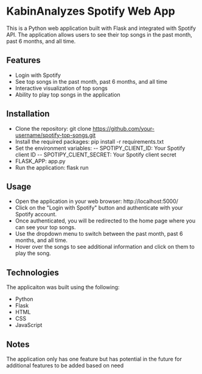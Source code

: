 # KabinAnalyzes Spotify Web App

This is a Python web application built with Flask and integrated with Spotify API. The application allows users to see their top songs in the past month, past 6 months, and all time.

## Features
- Login with Spotify
- See top songs in the past month, past 6 months, and all time
- Interactive visualization of top songs
- Ability to play top songs in the application
## Installation
- Clone the repository: git clone https://github.com/your-username/spotify-top-songs.git
- Install the required packages: pip install -r requirements.txt
- Set the environment variables:
-- SPOTIPY_CLIENT_ID: Your Spotify client ID
-- SPOTIPY_CLIENT_SECRET: Your Spotify client secret
- FLASK_APP: app.py
- Run the application: flask run
## Usage
- Open the application in your web browser: http://localhost:5000/
- Click on the "Login with Spotify" button and authenticate with your Spotify account.
- Once authenticated, you will be redirected to the home page where you can see your top songs.
- Use the dropdown menu to switch between the past month, past 6 months, and all time.
- Hover over the songs to see additional information and click on them to play the song.
## Technologies
The applicaiton was built using the following:
- Python
- Flask
- HTML
- CSS
- JavaScript
 
## Notes
The application only has one feature but has potential in the future for additional features to be added based on need
